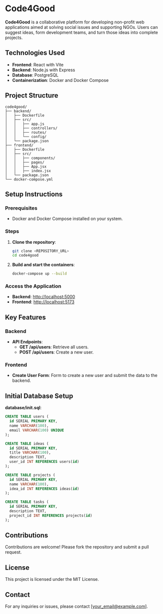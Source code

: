 # Code4Good

**Code4Good** is a collaborative platform for developing non-profit web applications aimed at solving social issues and supporting NGOs. Users can suggest ideas, form development teams, and turn those ideas into complete projects.

## Technologies Used

- **Frontend**: React with Vite
- **Backend**: Node.js with Express
- **Database**: PostgreSQL
- **Containerization**: Docker and Docker Compose

## Project Structure

```plaintext
code4good/
├── backend/
│   ├── Dockerfile
│   ├── src/
│   │   ├── app.js
│   │   ├── controllers/
│   │   ├── routes/
│   │   └── config/
│   └── package.json
├── frontend/
│   ├── Dockerfile
│   ├── src/
│   │   ├── components/
│   │   ├── pages/
│   │   ├── App.jsx
│   │   ├── index.jsx
│   └── package.json
└── docker-compose.yml
```

## Setup Instructions

### Prerequisites

- Docker and Docker Compose installed on your system.

### Steps

1. **Clone the repository**:
   ```bash
   git clone <REPOSITORY_URL>
   cd code4good
   ```

2. **Build and start the containers**:
   ```bash
   docker-compose up --build
   ```

### Access the Application

- **Backend**: [http://localhost:5000](http://localhost:5000)
- **Frontend**: [http://localhost:5173](http://localhost:5173)

## Key Features

### Backend

- **API Endpoints**:
  - **GET /api/users**: Retrieve all users.
  - **POST /api/users**: Create a new user.

### Frontend

- **Create User Form**: Form to create a new user and submit the data to the backend.

## Initial Database Setup

**database/init.sql**:

```sql
CREATE TABLE users (
  id SERIAL PRIMARY KEY,
  name VARCHAR(100),
  email VARCHAR(100) UNIQUE
);

CREATE TABLE ideas (
  id SERIAL PRIMARY KEY,
  title VARCHAR(100),
  description TEXT,
  user_id INT REFERENCES users(id)
);

CREATE TABLE projects (
  id SERIAL PRIMARY KEY,
  name VARCHAR(100),
  idea_id INT REFERENCES ideas(id)
);

CREATE TABLE tasks (
  id SERIAL PRIMARY KEY,
  description TEXT,
  project_id INT REFERENCES projects(id)
);
```

## Contributions

Contributions are welcome! Please fork the repository and submit a pull request.

## License

This project is licensed under the MIT License.

## Contact

For any inquiries or issues, please contact [your_email@example.com].
